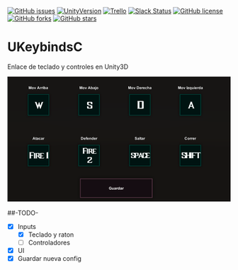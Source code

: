 [![GitHub issues](https://img.shields.io/github/issues/MoonAntonio/UKeybindsC.svg)](https://github.com/MoonAntonio/UKeybindsC/issues)
[![UnityVersion](https://img.shields.io/badge/Unity-2017.1.1p2-brightgreen.svg)](https://unity3d.com/es)
[![Trello](https://img.shields.io/badge/Trello-OFF-red.svg)](https://github.com/MoonAntonio/UKeybindsC)
[![Slack Status](https://moonantonio.herokuapp.com/badge.svg)](https://moonantonio.herokuapp.com/)
[![GitHub license](https://img.shields.io/badge/license-Unlicense-blue.svg)](https://raw.githubusercontent.com/MoonAntonio/UKeybindsC/master/LICENSE)
[![GitHub forks](https://img.shields.io/github/forks/MoonAntonio/UKeybindsC.svg)](https://github.com/MoonAntonio/UKeybindsC/network)
[![GitHub stars](https://img.shields.io/github/stars/MoonAntonio/UKeybindsC.svg)](https://github.com/MoonAntonio/UKeybindsC/stargazers)

# UKeybindsC
Enlace de teclado y controles en Unity3D

<p align="center"><img src="https://github.com/MoonAntonio/UKeybindsC/blob/master/res/prev.png?raw=true"></p>

##-TODO-

- [x] Inputs
  - [x] Teclado y raton
  - [ ] Controladores
 - [x] UI
 - [x] Guardar nueva config
